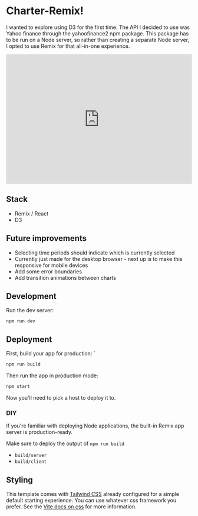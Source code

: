 # Charter-Remix!

I wanted to explore using D3 for the first time. The API I decided to use was Yahoo finance through the yahoofinance2 npm package. This package has to be run on a Node server, so rather than creating a separate Node server, I opted to use Remix for that all-in-one experience.

<div style="position: relative; padding-bottom: 69.63249516441006%; height: 0;"><iframe src="https://www.loom.com/embed/08a6c99dfa9b4514b10a46c4d1fbe5d8?sid=5217cdc9-4110-4d5d-a5a7-99895562d5d6" frameborder="0" webkitallowfullscreen mozallowfullscreen allowfullscreen style="position: absolute; top: 0; left: 0; width: 100%; height: 100%;"></iframe></div>

## Stack

- Remix / React
- D3

## Future improvements

- Selecting time periods should indicate which is currently selected
- Currently just made for the desktop browser - next up is to make this responsive for mobile devices
- Add some error boundaries
- Add transition animations between charts

## Development

Run the dev server:

```shellscript
npm run dev
```

## Deployment

First, build your app for production:
`

```sh
npm run build
```

Then run the app in production mode:

```sh
npm start
```

Now you'll need to pick a host to deploy it to.

### DIY

If you're familiar with deploying Node applications, the built-in Remix app server is production-ready.

Make sure to deploy the output of `npm run build`

- `build/server`
- `build/client`

## Styling

This template comes with [Tailwind CSS](https://tailwindcss.com/) already configured for a simple default starting experience. You can use whatever css framework you prefer. See the [Vite docs on css](https://vitejs.dev/guide/features.html#css) for more information.
